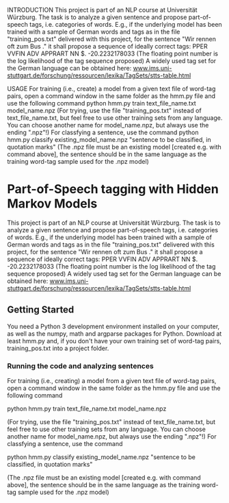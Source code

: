 INTRODUCTION
This project is part of an NLP course at Universität Würzburg.
The task is to analyze a given sentence and propose part-of-speech tags, i.e. categories of words.
E.g., if the underlying model has been trained with a sample of German words and tags as in the file "training_pos.txt" delivered with this project, for the sentence
"Wir rennen oft zum Bus ."
it shall propose a sequence of ideally correct tags:
PPER VVFIN ADV APPRART NN $.
-20.2232178033
(The floating point number is the log likelihood of the tag sequence proposed)
A widely used tag set for the German language can be obtained here: www.ims.uni-stuttgart.de/forschung/ressourcen/lexika/TagSets/stts-table.html

USAGE
For training (i.e., create) a model from a given text file of word-tag pairs, open a command window in the same folder as the hmm.py file and use the following command
python hmm.py train text_file_name.txt model_name.npz
(For trying, use the file "training_pos.txt" instead of text_file_name.txt, but feel free to use other training sets from any language.
You can choose another name for model_name.npz, but always use the ending ".npz"!)
For classfying a sentence, use the command
python hmm.py classify existing_model_name.npz "sentence to be classified, in quotation marks"
(The .npz file must be an existing model [created e.g. with command above], the sentence should be in the same language as the training word-tag sample used for the .npz model)

# Part-of-Speech tagging with Hidden Markov Models

This project is part of an NLP course at Universität Würzburg.
The task is to analyze a given sentence and propose part-of-speech tags, i.e. categories of words.
E.g., if the underlying model has been trained with a sample of German words and tags as in the file "training_pos.txt" delivered with this project, for the sentence
"Wir rennen oft zum Bus ."
it shall propose a sequence of ideally correct tags:
PPER VVFIN ADV APPRART NN $.
-20.2232178033
(The floating point number is the log likelihood of the tag sequence proposed)
A widely used tag set for the German language can be obtained here: www.ims.uni-stuttgart.de/forschung/ressourcen/lexika/TagSets/stts-table.html

## Getting Started

You need a Python 3 development environment installed on your computer, as well as the numpy, math and argparse packages for Python.
Download at least hmm.py and, if you don't have your own training set of word-tag pairs, training_pos.txt into a project folder.

### Running the code and analyzing sentences

For training (i.e., creating) a model from a given text file of word-tag pairs, open a command window in the same folder as the hmm.py file and use the following command

python hmm.py train text_file_name.txt model_name.npz

(For trying, use the file "training_pos.txt" instead of text_file_name.txt, but feel free to use other training sets from any language.
You can choose another name for model_name.npz, but always use the ending ".npz"!)
For classfying a sentence, use the command

python hmm.py classify existing_model_name.npz "sentence to be classified, in quotation marks"

(The .npz file must be an existing model [created e.g. with command above], the sentence should be in the same language as the training word-tag sample used for the .npz model)
